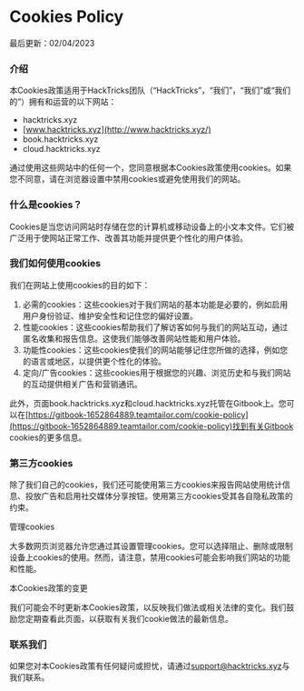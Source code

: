 # Cookies Policy

最后更新：02/04/2023

### 介绍

本Cookies政策适用于HackTricks团队（“HackTricks”，“我们”，“我们”或“我们的”）拥有和运营的以下网站：

* hacktricks.xyz
* [www.hacktricks.xyz](http://www.hacktricks.xyz/)
* book.hacktricks.xyz
* cloud.hacktricks.xyz

通过使用这些网站中的任何一个，您同意根据本Cookies政策使用cookies。如果您不同意，请在浏览器设置中禁用cookies或避免使用我们的网站。

### 什么是cookies？

Cookies是当您访问网站时存储在您的计算机或移动设备上的小文本文件。它们被广泛用于使网站正常工作、改善其功能并提供更个性化的用户体验。

### 我们如何使用cookies

我们在网站上使用cookies的目的如下：

1. 必需的cookies：这些cookies对于我们网站的基本功能是必要的，例如启用用户身份验证、维护安全性和记住您的偏好设置。
2. 性能cookies：这些cookies帮助我们了解访客如何与我们的网站互动，通过匿名收集和报告信息。这使我们能够改善网站性能和用户体验。
3. 功能性cookies：这些cookies使我们的网站能够记住您所做的选择，例如您的语言或地区，以提供更个性化的体验。
4. 定向/广告cookies：这些cookies用于根据您的兴趣、浏览历史和与我们网站的互动提供相关广告和营销通讯。

此外，页面book.hacktricks.xyz和cloud.hacktricks.xyz托管在Gitbook上。您可以在[https://gitbook-1652864889.teamtailor.com/cookie-policy](https://gitbook-1652864889.teamtailor.com/cookie-policy)找到有关Gitbook cookies的更多信息。

### 第三方cookies

除了我们自己的cookies，我们还可能使用第三方cookies来报告网站使用统计信息、投放广告和启用社交媒体分享按钮。使用第三方cookies受其各自隐私政策的约束。

管理cookies

大多数网页浏览器允许您通过其设置管理cookies。您可以选择阻止、删除或限制设备上cookies的使用。然而，请注意，禁用cookies可能会影响我们网站的功能和性能。

本Cookies政策的变更

我们可能会不时更新本Cookies政策，以反映我们做法或相关法律的变化。我们鼓励您定期查看此页面，以获取有关我们cookie做法的最新信息。

### 联系我们

如果您对本Cookies政策有任何疑问或担忧，请通过[support@hacktricks.xyz](mailto:support@hacktricks.xyz)与我们联系。
